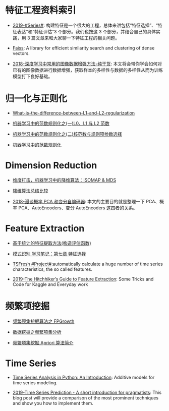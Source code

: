# 特征工程资料索引

- [2019-#Series#](https://mp.weixin.qq.com/s/btjxZ4toD0nGQBLbU77cwg): 构建特征是一个很大的工程，总体来讲包括“特征选择”、“特征表达”和“特征评估”3 个部分。我们也按这 3 个部分，并结合自己的具体实践，用 3 篇文章来和大家聊一下特征工程的相关问题。

- [Faiss](https://github.com/facebookresearch/faiss): A library for efficient similarity search and clustering of dense vectors.

- [2018-深度学习中常用的图像数据增强方法-纯干货](https://mp.weixin.qq.com/s/_7xFBLPGT0VRTJ22toHJ3g): 本文将会带你学会如何对已有的图像数据进行数据增强，获取样本的多样性与数据的多样性从而为训练模型打下良好基础。

# 归一化与正则化

- [What-is-the-difference-between-L1-and-L2-regularization](https://www.quora.com/What-is-the-difference-between-L1-and-L2-regularization)

- [机器学习中的范数规则化之(一)L0、L1 与 L2 范数 ](http://blog.csdn.net/zouxy09/article/details/24971995)

- [机器学习中的范数规则化之(二)核范数与规则项参数选择 ](http://blog.csdn.net/zouxy09/article/details/24972869)

- [机器学习中的范数规则化](http://blog.csdn.net/zouxy09/article/details/24971995)

# Dimension Reduction

- [维度打击，机器学习中的降维算法：ISOMAP & MDS ](http://blog.csdn.net/dark_scope/article/details/53229427)

- [降维算法总结比较](https://zhuanlan.zhihu.com/p/25095926)

- [2018-漫谈概率 PCA 和变分自编码器](https://mp.weixin.qq.com/s/iOdh1iIP0GIYe4gRDE0z-g): 本文的主要目的就是整理一下 PCA、概率 PCA、AutoEncoders、变分 AutoEncoders 这四者的关系。

# Feature Extraction

- [基于统计的特征提取方法(构造评估函数)](http://blog.csdn.net/heiyeshuwu/article/details/43429447)

- [模式识别 学习笔记：第七章 特征选择](http://blog.csdn.net/shanglianlm/article/details/49464445)

- [TSFresh #Project#](http://tsfresh.readthedocs.io/en/latest/index.html):automatically calculate a huge number of time series characteristics, the so called features.

- [2019-The Hitchhiker’s Guide to Feature Extraction](https://towardsdatascience.com/the-hitchhikers-guide-to-feature-extraction-b4c157e96631): Some Tricks and Code for Kaggle and Everyday work

# 频繁项挖掘

- [频繁项集挖掘算法之 FPGrowth](http://blog.csdn.net/huagong_adu/article/details/17739247)

- [数据挖掘之频繁项集分析](http://blog.csdn.net/viewcode/article/details/9122789)

- [频繁项集挖掘 Apriori 算法简介](https://www.douban.com/note/435675724/)

# Time Series

- [Time Series Analysis in Python: An Introduction](https://parg.co/UV4): Additive models for time series modeling.

- [2019-Time Series Prediction - A short introduction for pragmatists](https://www.liip.ch/en/blog/time-series-prediction-a-short-comparison-of-best-practices): This blog post will provide a comparison of the most prominent techniques and show you how to implement them.
